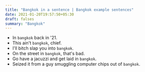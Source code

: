 ```yaml
---
title: "Bangkok in a sentence | Bangkok example sentences"
date: 2021-01-20T19:57:50+05:30
draft: falses
summary: "Bangkok"
---
```

- In `bangkok` back in '21.
- This ain't `bangkok`, chief.
- I'll bitch slap you into `bangkok`.
- On the street in `bangkok`, that's bad.
- Go have a jacuzzi and get laid in `bangkok`.
- Seized it from a guy smuggling computer chips out of `bangkok`.
                 
